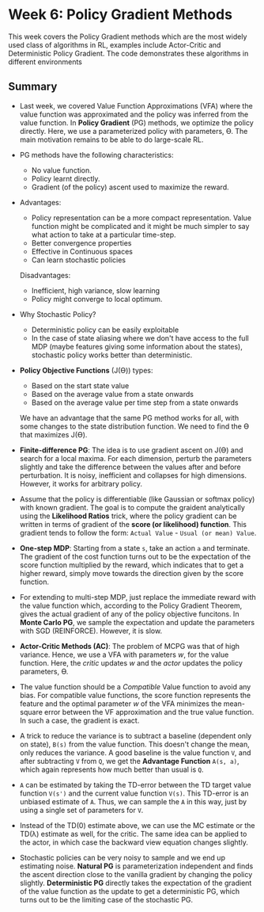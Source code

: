 # Week 6: Policy Gradient Methods

This week covers the Policy Gradient methods which are the most widely used class of algorithms in RL, examples include Actor-Critic and Deterministic Policy Gradient. The code demonstrates these algorithms in different environments

## Summary

- Last week, we covered Value Function Approximations (VFA) where the value function was approximated and the policy was inferred from the value function. In **Policy Gradient** (PG) methods, we optimize the policy directly. Here, we use a parameterized policy with parameters, ϴ. The main motivation remains to be able to do large-scale RL.

- PG methods have the following characteristics:
  - No value function.
  - Policy learnt directly.
  - Gradient (of the policy) ascent used to maximize the reward.
  
- Advantages:
  - Policy representation can be a more compact representation. Value function might be complicated and it might be much simpler to say what action to take at a particular time-step.
  - Better convergence properties
  - Effective in Continuous spaces
  - Can learn stochastic policies
  
  Disadvantages:
  - Inefficient, high variance, slow learning
  - Policy might converge to local optimum.
  
- Why Stochastic Policy?
  - Deterministic policy can be easily exploitable
  - In the case of state aliasing where we don't have access to the full MDP (maybe features giving some information about the states), stochastic policy works better than deterministic.

- **Policy Objective Functions** (J(ϴ)) types:
  - Based on the start state value
  - Based on the average value from a state onwards
  - Based on the average value per time step from a state onwards
  
  We have an advantage that the same PG method works for all, with some changes to the state distribution function. We need to find the ϴ that maximizes J(ϴ).

- **Finite-difference PG**: The idea is to use gradient ascent on J(ϴ) and search for a local maxima. For each dimension, perturb the parameters slightly and take the difference between the values after and before perturbation. It is noisy, inefficient and collapses for high dimensions. However, it works for arbitrary policy. 

- Assume that the policy is differentiable (like Gaussian or softmax policy) with known gradient. The goal is to compute the graident analytically using the **Likelihood Ratios** trick, where the policy gradient can be written in terms of gradient of the **score (or likelihood) function**. This gradient tends to follow the form: `Actual Value` - `Usual (or mean) Value`.

- **One-step MDP**: Starting from a state `s`, take an action `a` and terminate. The gradient of the cost function turns out to be the expectation of the score function multiplied by the reward, which indicates that to get a higher reward, simply move towards the direction given by the score function.

- For extending to multi-step MDP, just replace the immediate reward with the value function which, according to the Policy Gradient Theorem, gives the actual gradient of any of the policy objective funcitons. In **Monte Carlo PG**, we sample the expectation and update the parameters with SGD (REINFORCE). However, it is slow.

- **Actor-Critic Methods (AC)**: The problem of MCPG was that of high variance. Hence, we use a VFA with parameters *w*, for the value function. Here, the *critic* updates *w* and the *actor* updates the policy parameters, ϴ.

- The value function should be a *Compatible* Value function to avoid any bias. For compatible value functions, the score function represents the feature and the optimal parameter *w* of the VFA minimizes the mean-square error between the VF approximation and the true value function. In such a case, the gradient is exact. 

- A trick to reduce the variance is to subtract a baseline (dependent only on state), `B(s)` from the value function. This doesn't change the mean, only reduces the variance. A good baseline is the value function `V`, and after subtracting `V` from `Q`, we get the **Advantage Function** `A(s, a)`, which again represents how much better than usual is `Q`.

- `A` can be estimated by taking the TD-error between the TD target value function `V(s')` and the current value function `V(s)`. This TD-error is an unbiased estimate of `A`. Thus, we can sample the `A` in this way, just by using a single set of parameters for `V`.

- Instead of the TD(0) estimate above, we can use the MC estimate or the TD(λ) estimate as well, for the critic. The same idea can be applied to the actor, in which case the backward view equation changes slightly.

- Stochastic policies can be very noisy to sample and we end up estimating noise. **Natural PG** is parameterization independent and finds the ascent direction close to the vanilla gradient by changing the policy slightly. **Deterministic PG** directly takes the expectation of the gradient of the value function as the update to get a deterministic PG, which turns out to be the limiting case of the stochastic PG.
